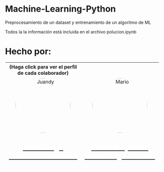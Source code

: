 # Machine-Learning-Python
Preprocesamiento de un dataset y entrenamiento de un algoritmo de ML

Todos la la información está incluida en el archivo polucion.ipynb

# Hecho por:

<table>
  <tr><th>(Haga click para ver el perfil de cada colaborador)</th></tr>
  <tr>
    <td style='border: 1px solid white;'><center><a href="https://github.com/JuanDLCH"><img style="height:auto; border-radius:60%;" alt="Juandy" width="180" class="avatar avatar-user width-full border color-bg-primary" src="https://avatars.githubusercontent.com/u/53449798?v=4"> <br> <h2 style='color:#fff;'>Juan Diego Londoño Chavarría</h2></a></center></td>
    <td style='border: 1px solid white;'><center><a href="https://github.com/Alejandro-96"><img style="height:auto; border-radius:60%;" alt="Mario" width="180" class="avatar avatar-user width-full border color-bg-primary" src="https://avatars.githubusercontent.com/u/65933953?v=4"> <br> <h2 style='color:#fff;'>Mario Alejandro Saldarriaga Álvarez</h2> </a> </center></td>
  </tr>
</table>